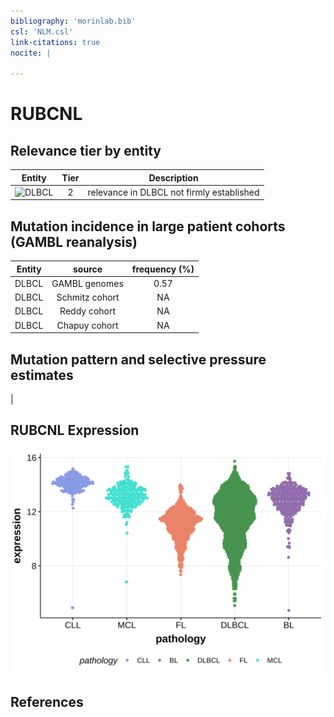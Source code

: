 ```yaml
---
bibliography: 'morinlab.bib'
csl: 'NLM.csl'
link-citations: true
nocite: |
  
---
```

# RUBCNL

## Relevance tier by entity

|Entity|Tier|Description                              |
|:------:|:----:|-----------------------------------------|
|![DLBCL](images/icons/tables/DLBCL_tier2.png) |2   |relevance in DLBCL not firmly established|

## Mutation incidence in large patient cohorts (GAMBL reanalysis)

|Entity|source        |frequency (%)|
|:------:|:--------------:|:-------------:|
|DLBCL |GAMBL genomes |0.57         |
|DLBCL |Schmitz cohort|  NA         |
|DLBCL |Reddy cohort  |  NA         |
|DLBCL |Chapuy cohort |  NA         |

## Mutation pattern and selective pressure estimates

|

## RUBCNL Expression
![](images/gene_expression/RUBCNL_by_pathology.svg)
<!-- ORIGIN: Unknown -->

## References

